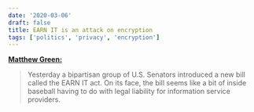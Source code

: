 ```yaml
---
date: '2020-03-06'
draft: false
title: EARN IT is an attack on encryption
tags: ['politics', 'privacy', 'encryption']
---
```


**[Matthew Green:](https://blog.cryptographyengineering.com/2020/03/06/earn-it-is-an-attack-on-encryption/)**

> Yesterday a bipartisan group of U.S. Senators introduced a new bill called the EARN IT act. On its face, the bill seems like a bit of inside baseball having to do with legal liability for information service providers.<!-- excerpt -->

